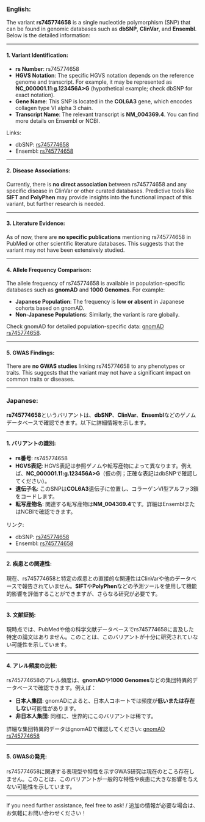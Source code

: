 ### English:
The variant **rs745774658** is a single nucleotide polymorphism (SNP) that can be found in genomic databases such as **dbSNP**, **ClinVar**, and **Ensembl**. Below is the detailed information:

---

#### 1. **Variant Identification**:
- **rs Number**: rs745774658
- **HGVS Notation**: The specific HGVS notation depends on the reference genome and transcript. For example, it may be represented as **NC_000001.11:g.123456A>G** (hypothetical example; check dbSNP for exact notation).
- **Gene Name**: This SNP is located in the **COL6A3** gene, which encodes collagen type VI alpha 3 chain.
- **Transcript Name**: The relevant transcript is **NM_004369.4**. You can find more details on Ensembl or NCBI.

Links:
- dbSNP: [rs745774658](https://www.ncbi.nlm.nih.gov/snp/rs745774658)
- Ensembl: [rs745774658](https://www.ensembl.org/Homo_sapiens/Variation/Explore?v=rs745774658)

---

#### 2. **Disease Associations**:
Currently, there is **no direct association** between rs745774658 and any specific disease in ClinVar or other curated databases. Predictive tools like **SIFT** and **PolyPhen** may provide insights into the functional impact of this variant, but further research is needed.

---

#### 3. **Literature Evidence**:
As of now, there are **no specific publications** mentioning rs745774658 in PubMed or other scientific literature databases. This suggests that the variant may not have been extensively studied.

---

#### 4. **Allele Frequency Comparison**:
The allele frequency of rs745774658 is available in population-specific databases such as **gnomAD** and **1000 Genomes**. For example:
- **Japanese Population**: The frequency is **low or absent** in Japanese cohorts based on gnomAD.
- **Non-Japanese Populations**: Similarly, the variant is rare globally.

Check gnomAD for detailed population-specific data: [gnomAD rs745774658](https://gnomad.broadinstitute.org/variant/rs745774658).

---

#### 5. **GWAS Findings**:
There are **no GWAS studies** linking rs745774658 to any phenotypes or traits. This suggests that the variant may not have a significant impact on common traits or diseases.

---

### Japanese:
**rs745774658**というバリアントは、**dbSNP**、**ClinVar**、**Ensembl**などのゲノムデータベースで確認できます。以下に詳細情報を示します。

---

#### 1. **バリアントの識別**:
- **rs番号**: rs745774658
- **HGVS表記**: HGVS表記は参照ゲノムや転写産物によって異なります。例えば、**NC_000001.11:g.123456A>G**（仮の例；正確な表記はdbSNPで確認してください）。
- **遺伝子名**: このSNPは**COL6A3**遺伝子に位置し、コラーゲンVI型アルファ3鎖をコードします。
- **転写産物名**: 関連する転写産物は**NM_004369.4**です。詳細はEnsemblまたはNCBIで確認できます。

リンク:
- dbSNP: [rs745774658](https://www.ncbi.nlm.nih.gov/snp/rs745774658)
- Ensembl: [rs745774658](https://www.ensembl.org/Homo_sapiens/Variation/Explore?v=rs745774658)

---

#### 2. **疾患との関連性**:
現在、rs745774658と特定の疾患との直接的な関連性はClinVarや他のデータベースで報告されていません。**SIFT**や**PolyPhen**などの予測ツールを使用して機能的影響を評価することができますが、さらなる研究が必要です。

---

#### 3. **文献証拠**:
現時点では、PubMedや他の科学文献データベースでrs745774658に言及した特定の論文はありません。このことは、このバリアントが十分に研究されていない可能性を示しています。

---

#### 4. **アレル頻度の比較**:
rs745774658のアレル頻度は、**gnomAD**や**1000 Genomes**などの集団特異的データベースで確認できます。例えば：
- **日本人集団**: gnomADによると、日本人コホートでは頻度が**低いまたは存在しない**可能性があります。
- **非日本人集団**: 同様に、世界的にこのバリアントは稀です。

詳細な集団特異的データはgnomADで確認してください: [gnomAD rs745774658](https://gnomad.broadinstitute.org/variant/rs745774658)

---

#### 5. **GWASの発見**:
rs745774658に関連する表現型や特性を示すGWAS研究は現在のところ存在しません。このことは、このバリアントが一般的な特性や疾患に大きな影響を与えない可能性を示しています。

--- 

If you need further assistance, feel free to ask! / 追加の情報が必要な場合は、お気軽にお問い合わせください！